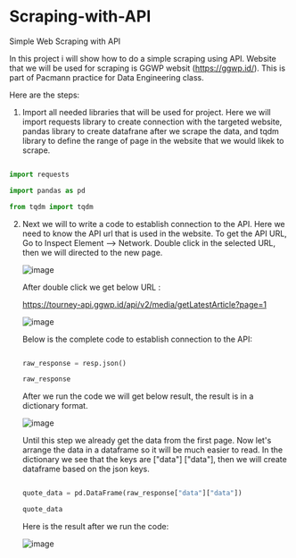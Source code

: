 # Scraping-with-API
Simple Web Scraping with API

In this project i will show how to do a simple scraping using API. Website that we will be used for scraping is GGWP websit (https://ggwp.id/). This is part of Pacmann practice for Data Engineering class.

Here are the steps:

1. Import all needed libraries that will be used for project. Here we will import requests library to create connection with the targeted website, pandas library to create datafrane after we scrape the data, and tqdm library to define the range of page in the website that we would likek to scrape.

```python

import requests

import pandas as pd

from tqdm import tqdm

```



2. Next we will to write a code to establish connection to the API. Here we need to know the API url that is used in the website.
   To get the API URL, Go to Inspect Element --> Network. Double click in the selected URL, then we will directed to the new page.

   ![image](https://github.com/rindangchi/Scraping-with-API/assets/10241058/cc4e7998-804f-4883-81d0-2e16997ebe6a)

   
   After double click we get below URL :

   https://tourney-api.ggwp.id/api/v2/media/getLatestArticle?page=1

   ![image](https://github.com/rindangchi/Scraping-with-API/assets/10241058/f4e60e10-eb84-4cd1-967f-fc1f034bc46f)

   Below is the complete code to establish connection to the API:

   ```python

   raw_response = resp.json()

   raw_response


   ```
   After we run the code we will get below result, the result is in a dictionary format.

   ![image](https://github.com/rindangchi/Scraping-with-API/assets/10241058/9f517e56-2f3a-4348-984c-4f80e387f5ef)

   Until this step we already get the data from the first page. Now let's arrange the data in a dataframe so it will be much easier to read. In the dictionary we see that the keys are ["data"] ["data"],
   then we will create dataframe based on the json keys.

    ```python

   quote_data = pd.DataFrame(raw_response["data"]["data"])

   quote_data

   ```

   Here is the result after we run the code:

   ![image](https://github.com/rindangchi/Scraping-with-API/assets/10241058/33057e60-4621-4468-92f3-e78b91f2e0fd)


   
   

  
